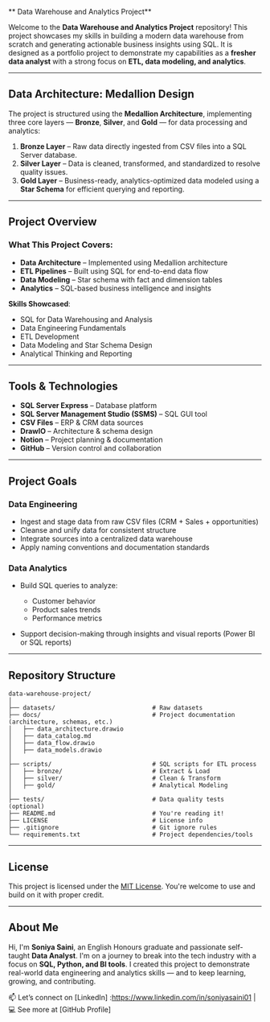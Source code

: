** Data Warehouse and Analytics Project**

Welcome to the **Data Warehouse and Analytics Project** repository! 
This project showcases my skills in building a modern data warehouse from scratch and generating actionable business insights using SQL. It is designed as a portfolio project to demonstrate my capabilities as a **fresher data analyst** with a strong focus on **ETL, data modeling, and analytics**.

---

##  Data Architecture: Medallion Design

The project is structured using the **Medallion Architecture**, implementing three core layers — **Bronze**, **Silver**, and **Gold** — for data processing and analytics:

1. **Bronze Layer** – Raw data directly ingested from CSV files into a SQL Server database.
2. **Silver Layer** – Data is cleaned, transformed, and standardized to resolve quality issues.
3. **Gold Layer** – Business-ready, analytics-optimized data modeled using a **Star Schema** for efficient querying and reporting.

---

##  Project Overview

###  What This Project Covers:

*  **Data Architecture** – Implemented using Medallion architecture
*  **ETL Pipelines** – Built using SQL for end-to-end data flow
*  **Data Modeling** – Star schema with fact and dimension tables
*  **Analytics** – SQL-based business intelligence and insights

 **Skills Showcased**:

* SQL for Data Warehousing and Analysis
* Data Engineering Fundamentals
* ETL Development
* Data Modeling and Star Schema Design
* Analytical Thinking and Reporting

---

##  Tools & Technologies

* **SQL Server Express** – Database platform
* **SQL Server Management Studio (SSMS)** – SQL GUI tool
* **CSV Files** – ERP & CRM data sources
* **DrawIO** – Architecture & schema design
* **Notion** – Project planning & documentation
* **GitHub** – Version control and collaboration

---

##  Project Goals

###  Data Engineering

* Ingest and stage data from raw CSV files (CRM + Sales + opportunities)
* Cleanse and unify data for consistent structure
* Integrate sources into a centralized data warehouse
* Apply naming conventions and documentation standards

###  Data Analytics

* Build SQL queries to analyze:

  * Customer behavior
  * Product sales trends
  * Performance metrics
* Support decision-making through insights and visual reports (Power BI or SQL reports)

---

##  Repository Structure

```
data-warehouse-project/
│
├── datasets/                           # Raw datasets
├── docs/                               # Project documentation (architecture, schemas, etc.)
│   ├── data_architecture.drawio
│   ├── data_catalog.md
│   ├── data_flow.drawio
│   ├── data_models.drawio
│
├── scripts/                            # SQL scripts for ETL process
│   ├── bronze/                         # Extract & Load
│   ├── silver/                         # Clean & Transform
│   ├── gold/                           # Analytical Modeling
│
├── tests/                              # Data quality tests (optional)
├── README.md                           # You're reading it!
├── LICENSE                             # License info
├── .gitignore                          # Git ignore rules
└── requirements.txt                    # Project dependencies/tools
```

---

##  License

This project is licensed under the [MIT License](LICENSE). You're welcome to use and build on it with proper credit.

---

##  About Me

Hi, I'm **Soniya Saini**, an English Honours graduate and passionate self-taught **Data Analyst**. I'm on a journey to break into the tech industry with a focus on **SQL, Python, and BI tools**. I created this project to demonstrate real-world data engineering and analytics skills — and to keep learning, growing, and contributing.

📫 Let’s connect on [LinkedIn] :https://www.linkedin.com/in/soniyasaini01 | 💻 See more at [GitHub Profile]

